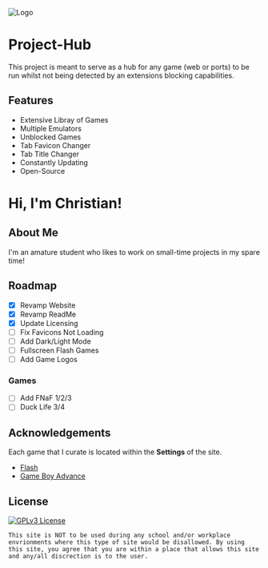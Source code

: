 ![Logo](https://i.ibb.co/CHkPGZ6/project-hub-title.png)

# Project-Hub
This project is meant to serve as a hub for any game (web or ports) to be run whilst not being detected by an extensions blocking capabilities.

## Features
- Extensive Libray of Games
- Multiple Emulators
- Unblocked Games
- Tab Favicon Changer
- Tab Title Changer
- Constantly Updating
- Open-Source

# Hi, I'm Christian!

## About Me
I'm an amature student who likes to work on small-time projects in my spare time!

## Roadmap
- [x]  Revamp Website
- [x]  Revamp ReadMe
- [x]  Update Licensing
- [ ]  Fix Favicons Not Loading
- [ ]  Add Dark/Light Mode
- [ ]  Fullscreen Flash Games
- [ ]  Add Game Logos
### Games
- [ ]  Add FNaF 1/2/3
- [ ]  Duck Life 3/4

## Acknowledgements
Each game that I curate is located within the **Settings** of the site.
- [Flash](https://ruffle.rs)
- [Game Boy Advance](https://github.com/taisel/IodineGBA)

## License
[![GPLv3 License](https://img.shields.io/badge/License-GPL%20v3-yellow.svg)](https://opensource.org/licenses/)

`This site is NOT to be used during any school and/or workplace envrionments where this type of site would be disallowed. By using this site, you agree that you are within a place that allows this site and any/all discrection is to the user.`
